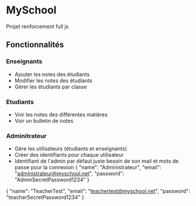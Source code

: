 # MySchool

Projet renforcement full js

## Fonctionnalités

### Enseignants

- Ajouter les notes des étudiants
- Modifier les notes des étudiants
- Gérer les étudiants par classe

### Etudiants

- Voir les notes des différentes matières
- Voir un bulletin de notes


### Adminitrateur

- Gère les utilisateurs (étudiants et enseignants)
- Créer des identifiants pour chaque utilisateur
- Identifiant de l'admin par défaut juste besoin de son mail et mots de passe pour la connexion
{
  "name": "Administrateur",
  "email": "administrateur@myschool.net",
  "password": "AdminSecretPassword1234"
}


{
  "name": "TeacherTest",
  "email": "teachertest@myschool.net",
  "password": "teacherSecretPassword1234"
}